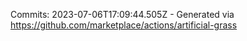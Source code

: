 Commits: 2023-07-06T17:09:44.505Z - Generated via https://github.com/marketplace/actions/artificial-grass
<br>
